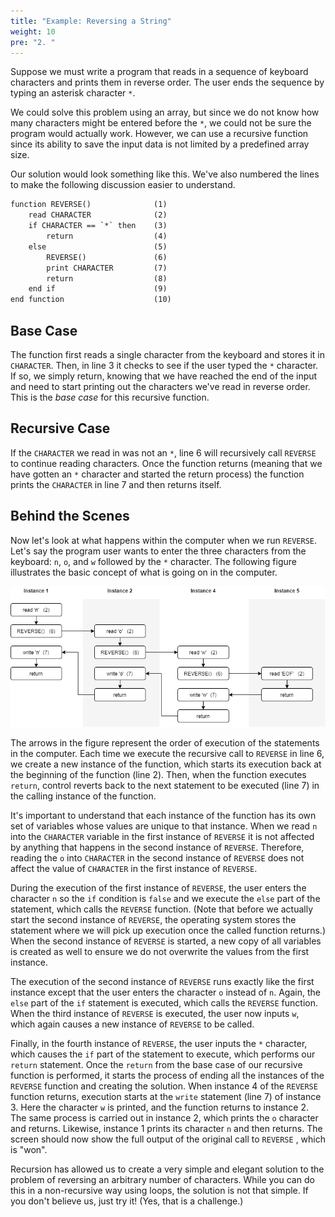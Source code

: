 ```yaml
---
title: "Example: Reversing a String"
weight: 10
pre: "2. "
---
```

Suppose we must write a program that reads in a sequence of keyboard characters and prints them in reverse order. The user ends the sequence by typing an asterisk character `*`.

We could solve this problem using an array, but since we do not know how many characters might be entered before the `*`, we could not be sure the program would actually work. However, we can use a recursive function since its ability to save the input data is not limited by a predefined array size. 

Our solution would look something like this. We've also numbered the lines to make the following discussion easier to understand.

```tex
function REVERSE()			    (1)
    read CHARACTER			    (2)
    if CHARACTER == `*` then	(3)
        return			        (4)
    else				        (5)
        REVERSE()			    (6)
        print CHARACTER		    (7)
        return			        (8)
    end if 				        (9)
end function				    (10)
```

## Base Case

The function first reads a single character from the keyboard and stores it in `CHARACTER`. Then, in line 3 it checks to see if the user typed the `*` character. If so, we simply return, knowing that we have reached the end of the input and need to start printing out the characters we've read in reverse order. This is the _base case_ for this recursive function.

## Recursive Case

If the `CHARACTER` we read in was not an `*`, line 6 will recursively call `REVERSE` to continue reading characters. Once the function returns (meaning that we have gotten an `*` character and started the return process) the function prints the `CHARACTER` in line 7 and then returns itself.

## Behind the Scenes

Now let's look at what happens within the computer when we run `REVERSE`. Let's say the program user wants to enter the three characters from the keyboard: `n`, `o`, and `w` followed by the `*` character. The following figure illustrates the basic concept of what is going on in the computer. 

![Reverse Head Recursive Activation Stack](/images/6/6.2.reverse-head.png)
 
The arrows in the figure represent the order of execution of the statements in the computer. Each time we execute the recursive call to `REVERSE` in line 6, we create a new instance of the function, which starts its execution back at the beginning of the function (line 2). Then, when the function executes `return`, control reverts back to the next statement to be executed (line 7) in the calling instance of the function. 

It's important to understand that each instance of the function has its own set of variables whose values are unique to that instance. When we read `n` into the `CHARACTER` variable in the first instance of `REVERSE` it is not affected by anything that happens in the second instance of `REVERSE`.  Therefore, reading the `o` into `CHARACTER` in the second instance of `REVERSE` does not affect the value of `CHARACTER` in the first instance of `REVERSE`.

During the execution of the first instance of `REVERSE`, the user enters the character `n` so the `if` condition is `false` and we execute the `else` part of the statement, which calls the `REVERSE` function. (Note that before we actually start the second instance of `REVERSE`, the operating system stores the statement where we will pick up execution once the called function returns.) When the second instance of `REVERSE` is started, a new copy of all variables is created as well to ensure we do not overwrite the values from the first instance.

The execution of the second instance of  `REVERSE` runs exactly like the first instance except that the user enters the character `o` instead of `n`. Again, the `else` part of the `if` statement is executed, which calls the `REVERSE` function. When the third instance of `REVERSE` is executed, the user now inputs `w`, which again causes a new instance of `REVERSE` to be called. 

Finally, in the fourth instance of `REVERSE`, the user inputs the `*` character, which causes the `if` part of the statement to execute, which performs our `return` statement. Once the `return` from the base case of our recursive function is performed, it starts the process of ending all the instances of the `REVERSE` function and creating the solution. When instance 4 of the `REVERSE` function returns, execution starts at the `write` statement (line 7) of instance 3. Here the character `w` is printed, and the function returns to instance 2. The same process is carried out in instance 2, which prints the `o` character and returns. Likewise, instance 1 prints its character `n` and then returns. The screen should now show the full output of the original call to `REVERSE` , which is "won".

Recursion has allowed us to create a very simple and elegant solution to the problem of reversing an arbitrary number of characters. While you can do this in a non-recursive way using loops, the solution is not that simple. If you don't believe us, just try it! (Yes, that is a challenge.)
